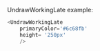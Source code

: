UndrawWorkingLate example:
```js 
<UndrawWorkingLate
    primaryColor='#6c68fb'
    height= '250px'
    />
```